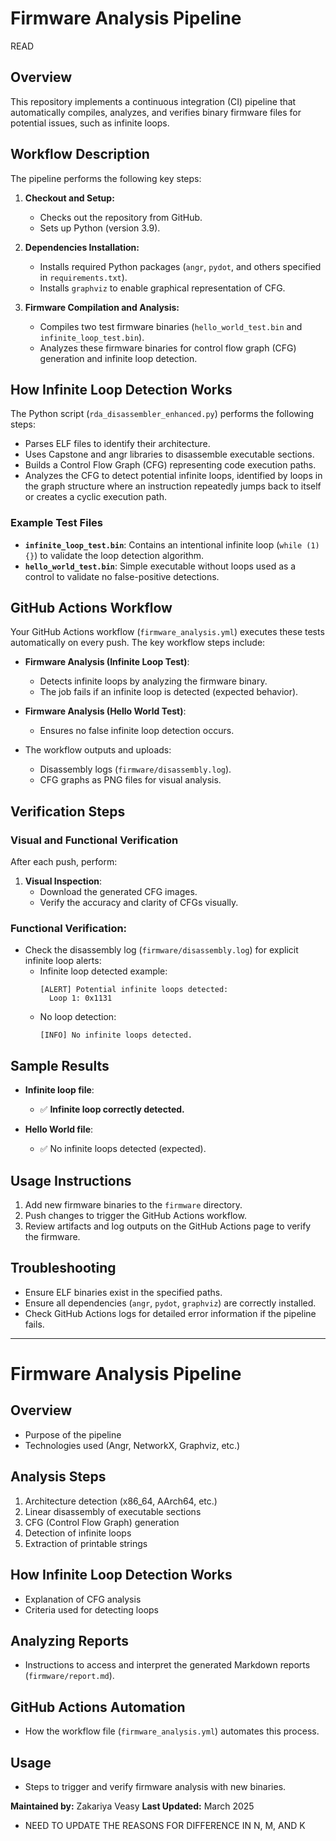 # Firmware Analysis Pipeline
READ
## Overview
This repository implements a continuous integration (CI) pipeline that automatically compiles, analyzes, and verifies binary firmware files for potential issues, such as infinite loops.

## Workflow Description
The pipeline performs the following key steps:

1. **Checkout and Setup:**
   - Checks out the repository from GitHub.
   - Sets up Python (version 3.9).

2. **Dependencies Installation:**
   - Installs required Python packages (`angr`, `pydot`, and others specified in `requirements.txt`).
   - Installs `graphviz` to enable graphical representation of CFG.

3. **Firmware Compilation and Analysis:**
   - Compiles two test firmware binaries (`hello_world_test.bin` and `infinite_loop_test.bin`).
   - Analyzes these firmware binaries for control flow graph (CFG) generation and infinite loop detection.

## How Infinite Loop Detection Works

The Python script (`rda_disassembler_enhanced.py`) performs the following steps:

- Parses ELF files to identify their architecture.
- Uses Capstone and angr libraries to disassemble executable sections.
- Builds a Control Flow Graph (CFG) representing code execution paths.
- Analyzes the CFG to detect potential infinite loops, identified by loops in the graph structure where an instruction repeatedly jumps back to itself or creates a cyclic execution path.

### Example Test Files
- **`infinite_loop_test.bin`**: Contains an intentional infinite loop (`while (1) {}`) to validate the loop detection algorithm.
- **`hello_world_test.bin`**: Simple executable without loops used as a control to validate no false-positive detections.

## GitHub Actions Workflow

Your GitHub Actions workflow (`firmware_analysis.yml`) executes these tests automatically on every push. The key workflow steps include:

- **Firmware Analysis (Infinite Loop Test)**:
  - Detects infinite loops by analyzing the firmware binary.
  - The job fails if an infinite loop is detected (expected behavior).

- **Firmware Analysis (Hello World Test)**:
  - Ensures no false infinite loop detection occurs.

- The workflow outputs and uploads:
  - Disassembly logs (`firmware/disassembly.log`).
  - CFG graphs as PNG files for visual analysis.

## Verification Steps

### Visual and Functional Verification

After each push, perform:

1. **Visual Inspection**:
   - Download the generated CFG images.
   - Verify the accuracy and clarity of CFGs visually.

### Functional Verification:
- Check the disassembly log (`firmware/disassembly.log`) for explicit infinite loop alerts:
  - Infinite loop detected example:
    ```
    [ALERT] Potential infinite loops detected:
      Loop 1: 0x1131
    ```
  - No loop detection:
    ```
    [INFO] No infinite loops detected.
    ```

## Sample Results

- **Infinite loop file**:
  - ✅ **Infinite loop correctly detected.**

- **Hello World file**:
  - ✅ No infinite loops detected (expected).

## Usage Instructions

1. Add new firmware binaries to the `firmware` directory.
2. Push changes to trigger the GitHub Actions workflow.
3. Review artifacts and log outputs on the GitHub Actions page to verify the firmware.

## Troubleshooting

- Ensure ELF binaries exist in the specified paths.
- Ensure all dependencies (`angr`, `pydot`, `graphviz`) are correctly installed.
- Check GitHub Actions logs for detailed error information if the pipeline fails.

---



# Firmware Analysis Pipeline

## Overview
- Purpose of the pipeline
- Technologies used (Angr, NetworkX, Graphviz, etc.)

## Analysis Steps
1. Architecture detection (x86_64, AArch64, etc.)
2. Linear disassembly of executable sections
3. CFG (Control Flow Graph) generation
4. Detection of infinite loops
5. Extraction of printable strings

## How Infinite Loop Detection Works
- Explanation of CFG analysis
- Criteria used for detecting loops

## Analyzing Reports
- Instructions to access and interpret the generated Markdown reports (`firmware/report.md`).

## GitHub Actions Automation
- How the workflow file (`firmware_analysis.yml`) automates this process.

## Usage
- Steps to trigger and verify firmware analysis with new binaries.

**Maintained by:** Zakariya Veasy 
**Last Updated:** March 2025


- NEED TO UPDATE THE REASONS FOR DIFFERENCE IN N, M, AND K




